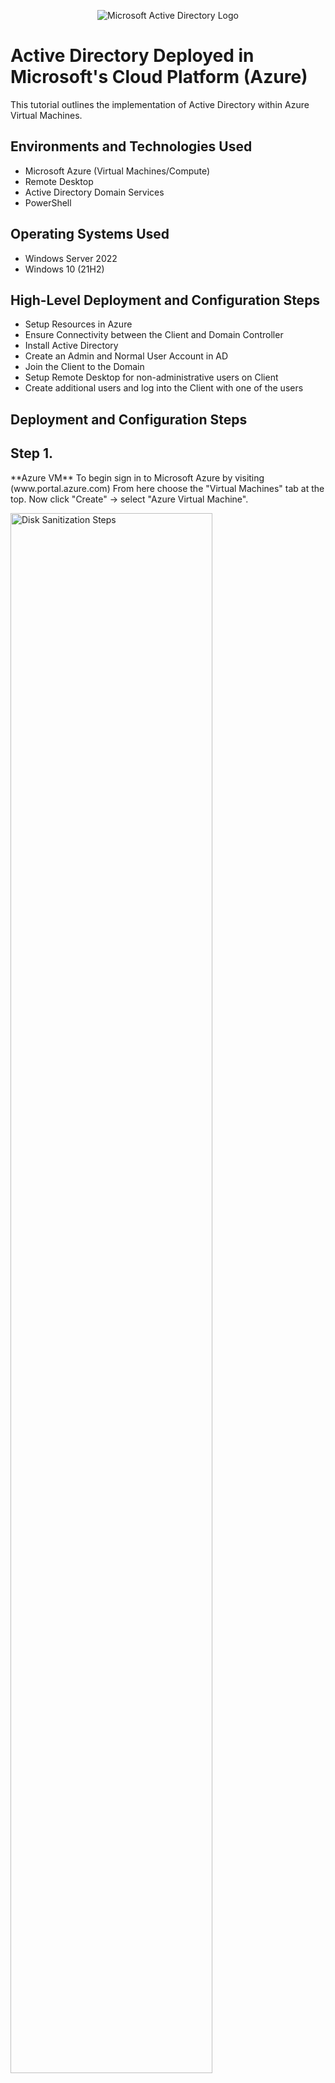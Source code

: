 <p align="center">
<img src="https://i.imgur.com/pU5A58S.png" alt="Microsoft Active Directory Logo"/>
</p>

<h1>Active Directory Deployed in Microsoft's Cloud Platform (Azure)</h1>
This tutorial outlines the implementation of  Active Directory within Azure Virtual Machines.<br />


<h2>Environments and Technologies Used</h2>

- Microsoft Azure (Virtual Machines/Compute)
- Remote Desktop
- Active Directory Domain Services
- PowerShell

<h2>Operating Systems Used </h2>

- Windows Server 2022
- Windows 10 (21H2)

<h2>High-Level Deployment and Configuration Steps</h2>

- Setup Resources in Azure
- Ensure Connectivity between the Client and Domain Controller
- Install Active Directory
- Create an Admin and Normal User Account in AD
- Join the Client to the Domain
- Setup Remote Desktop for non-administrative users on Client
- Create additional users and log into the Client with one of the users



<h2>Deployment and Configuration Steps</h2>
<p>
<p>
<h2>Step 1.</h2> **Azure VM** To begin sign in to Microsoft Azure by visiting (www.portal.azure.com) From here choose the "Virtual Machines" tab at the top. Now click "Create" -> select "Azure Virtual Machine".
<p>
<p>
<img src="https://imgur.com/BRZFE2w.png" height="80%" width="80%" alt="Disk Sanitization Steps"/>
</p>
<p>
</p>
<br />

<h2>Step 2.</h2> Create the Domain Controller Virtual Machine. The computer where Active Directory will be installed is known as the Domain Controller. From the Azure homescreen select the "Virtual Machines" tab at the top. Click on "Create" -> select "Azure Virtual Machine". From this screen you will start in the "Basics" tab. In the Resource Group field below select "Create New" and assign it a name of your choice (for example ActiveDirectory). This "Resource Group" is where the Virtual Machine will be stored. Next assign a name of your choice in the "Virtual Machine Name" field (ex. DomainController-VM), this will be the name of your Domain Controller moving forward. For this example I will leave the other settings default, except for the "Image" field. Set "Image" to "Windows Sever 2022 Datacenter: Azure Edition". Next scroll down and in the "Size" field select the option with 2vcpus and 16 Gib of memory. In the Administrator account section just below, assign a username and password (store in a secure place in case you forget it). Now we can click "Review+Create" at the very bottom. Once "Validation" has passed you can click "Create" once more at the bottom of the window. This may take a few minutes to complete.
<p>
<p>
<img src="https://imgur.com/ddZi8Wm.png" height="60%" width="60%" alt="Disk Sanitization Steps"/> <img src="https://imgur.com/CDAO9iB.png" height="60%" width="60%" alt="Disk Sanitization Steps"/> <img src="https://imgur.com/oNnTmAZ.png" height="60%" width="60%" alt="Disk Sanitization Steps"/> <img src="https://imgur.com/09TbcTB.png" height="60%" width="60%" alt="Disk Sanitization Steps"/>
</p>
<p>
</p>
<br />

<h2>Step 3.</h2> Set Domain Controller’s NIC Private IP address to be static.
<p>
<p>
<img src="https://imgur.com/QuZUmma.png" height="80%" width="80%" alt="Disk Sanitization Steps"/>
</p>
<p>
</p>
<br />
